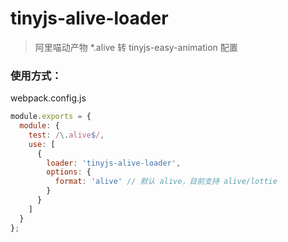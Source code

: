 # tinyjs-alive-loader
> 阿里喵动产物 *.alive 转 tinyjs-easy-animation 配置
### 使用方式：
webpack.config.js
```js
module.exports = {
  module: {
    test: /\.alive$/,
    use: [
      {
        loader: 'tinyjs-alive-loader',
        options: {
          format: 'alive' // 默认 alive，目前支持 alive/lottie
        }
      }
    ]
  }
};
